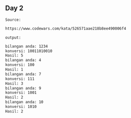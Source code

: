 ## Day 2 
`Source:`
```txt
https://www.codewars.com/kata/526571aae218b8ee490006f4
```

`output:`
```txt
bilangan anda: 1234
konversi: 10011010010
Hasil: 5
bilangan anda: 4
konversi: 100
Hasil: 1
bilangan anda: 7
konversi: 111
Hasil: 3
bilangan anda: 9
konversi: 1001
Hasil: 2
bilangan anda: 10
konversi: 1010
Hasil: 2
```